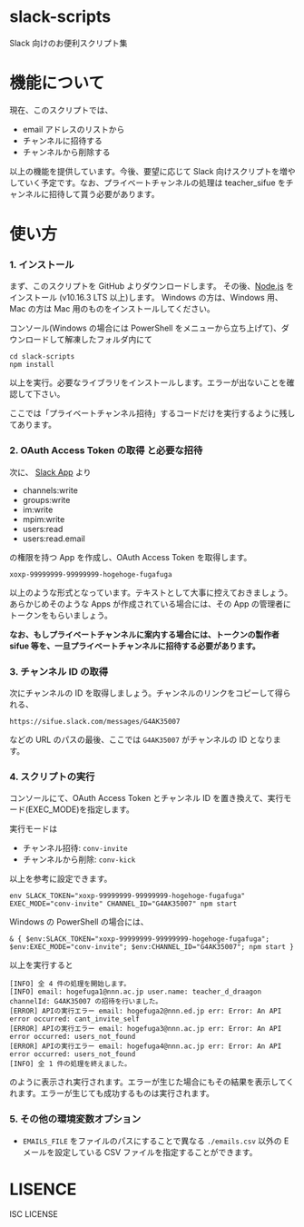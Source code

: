 # slack-scripts

Slack 向けのお便利スクリプト集

# 機能について

現在、このスクリプトでは、

- email アドレスのリストから
- チャンネルに招待する
- チャンネルから削除する

以上の機能を提供しています。今後、要望に応じて Slack 向けスクリプトを増やしていく予定です。なお、プライベートチャンネルの処理は teacher_sifue をチャンネルに招待して貰う必要があります。

# 使い方

### 1. インストール

まず、このスクリプトを GitHub よりダウンロードします。
その後、[Node.js](https://nodejs.org/ja/) をインストール (v10.16.3 LTS 以上)します。
Windows の方は、Windows 用、Mac の方は Mac 用のものをインストールしてください。

コンソール(Windows の場合には PowerShell をメニューから立ち上げて)、ダウンロードして解凍したフォルダ内にて

```
cd slack-scripts
npm install
```

以上を実行。必要なライブラリをインストールします。エラーが出ないことを確認して下さい。

ここでは「プライベートチャンネル招待」するコードだけを実行するように残してあります。

### 2. OAuth Access Token の取得 と必要な招待

次に、 [Slack App](https://api.slack.com/apps) より

- channels:write
- groups:write
- im:write
- mpim:write
- users:read
- users:read.email

の権限を持つ App を作成し、OAuth Access Token を取得します。

```
xoxp-99999999-99999999-hogehoge-fugafuga
```

以上のような形式となっています。テキストとして大事に控えておきましょう。
あらかじめそのような Apps が作成されている場合には、その App の管理者にトークンをもらいましょう。

**なお、もしプライベートチャンネルに案内する場合には、トークンの製作者 sifue 等を、一旦プライベートチャンネルに招待する必要があります。**

### 3. チャンネル ID の取得

次にチャンネルの ID を取得しましょう。チャンネルのリンクをコピーして得られる、

```
https://sifue.slack.com/messages/G4AK35007
```

などの URL のパスの最後、ここでは `G4AK35007` がチャンネルの ID となります。

### 4. スクリプトの実行

コンソールにて、OAuth Access Token とチャンネル ID を置き換えて、実行モード(EXEC_MODE)を指定します。

実行モードは

- チャンネル招待: `conv-invite`
- チャンネルから削除: `conv-kick`

以上を参考に設定できます。

```
env SLACK_TOKEN="xoxp-99999999-99999999-hogehoge-fugafuga" EXEC_MODE="conv-invite" CHANNEL_ID="G4AK35007" npm start
```

Windows の PowerShell の場合には、

```
& { $env:SLACK_TOKEN="xoxp-99999999-99999999-hogehoge-fugafuga";  $env:EXEC_MODE="conv-invite"; $env:CHANNEL_ID="G4AK35007"; npm start }
```

以上を実行すると

```
[INFO] 全 4 件の処理を開始します。
[INFO] email: hogefuga1@nnn.ac.jp user.name: teacher_d_draagon channelId: G4AK35007 の招待を行いました。
[ERROR] APIの実行エラー email: hogefuga2@nnn.ed.jp err: Error: An API error occurred: cant_invite_self
[ERROR] APIの実行エラー email: hogefuga3@nnn.ac.jp err: Error: An API error occurred: users_not_found
[ERROR] APIの実行エラー email: hogefuga4@nnn.ac.jp err: Error: An API error occurred: users_not_found
[INFO] 全 1 件の処理を終えました。
```

のように表示され実行されます。エラーが生じた場合にもその結果を表示してくれます。エラーが生じても成功するものは実行されます。

### 5. その他の環境変数オプション

- `EMAILS_FILE` をファイルのパスにすることで異なる `./emails.csv` 以外の E メールを設定している CSV ファイルを指定することができます。

# LISENCE

ISC LICENSE
